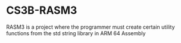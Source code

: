 # CS3B-RASM3
RASM3 is a project where the programmer must create certain utility functions from the std string library in ARM 64 Assembly
